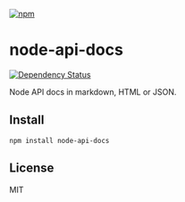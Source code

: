 [![npm](https://nodei.co/npm/node-api-docs.png)](https://nodei.co/npm/node-api-docs/)

# node-api-docs

[![Dependency Status][david-badge]][david]

Node API docs in markdown, HTML or JSON.

[david]: https://david-dm.org/eush77/node-api-docs
[david-badge]: https://david-dm.org/eush77/node-api-docs.png

## Install

```
npm install node-api-docs
```

## License

MIT
